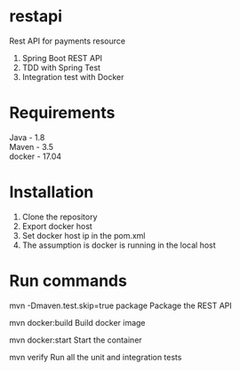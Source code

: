 # restapi
Rest API for payments resource
1. Spring Boot REST API
2. TDD with Spring Test
3. Integration test with Docker


# Requirements
Java - 1.8  
Maven - 3.5    
docker - 17.04

# Installation
1. Clone the repository
2. Export docker host
3. Set docker host ip in the pom.xml
4. The assumption is docker is running in the local host

# Run commands
mvn -Dmaven.test.skip=true package
        Package the REST API

mvn docker:build
        Build docker image

mvn docker:start
        Start the container

mvn verify
        Run all the unit and integration tests



